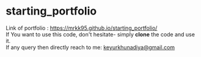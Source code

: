 # starting_portfolio
Link of portfolio : https://mrkk95.github.io/starting_portfolio/ </br>
If You want to use this code, don't hesitate- simply <b>clone</b> the code and use it. </br>
If any query then directly reach to me: keyurkhunadiya@gmail.com </br>
